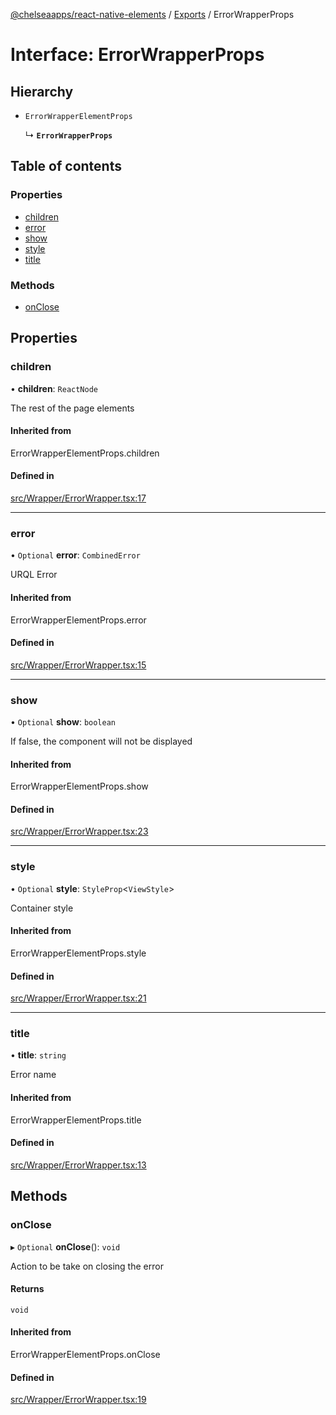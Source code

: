 [@chelseaapps/react-native-elements](../README.md) / [Exports](../modules.md) / ErrorWrapperProps

# Interface: ErrorWrapperProps

## Hierarchy

- `ErrorWrapperElementProps`

  ↳ **`ErrorWrapperProps`**

## Table of contents

### Properties

- [children](ErrorWrapperProps.md#children)
- [error](ErrorWrapperProps.md#error)
- [show](ErrorWrapperProps.md#show)
- [style](ErrorWrapperProps.md#style)
- [title](ErrorWrapperProps.md#title)

### Methods

- [onClose](ErrorWrapperProps.md#onclose)

## Properties

### children

• **children**: `ReactNode`

The rest of the page elements

#### Inherited from

ErrorWrapperElementProps.children

#### Defined in

[src/Wrapper/ErrorWrapper.tsx:17](https://github.com/chelsea-apps/react-native-elements/blob/f1e51d9/src/Wrapper/ErrorWrapper.tsx#L17)

___

### error

• `Optional` **error**: `CombinedError`

URQL Error

#### Inherited from

ErrorWrapperElementProps.error

#### Defined in

[src/Wrapper/ErrorWrapper.tsx:15](https://github.com/chelsea-apps/react-native-elements/blob/f1e51d9/src/Wrapper/ErrorWrapper.tsx#L15)

___

### show

• `Optional` **show**: `boolean`

If false, the component will not be displayed

#### Inherited from

ErrorWrapperElementProps.show

#### Defined in

[src/Wrapper/ErrorWrapper.tsx:23](https://github.com/chelsea-apps/react-native-elements/blob/f1e51d9/src/Wrapper/ErrorWrapper.tsx#L23)

___

### style

• `Optional` **style**: `StyleProp`<`ViewStyle`\>

Container style

#### Inherited from

ErrorWrapperElementProps.style

#### Defined in

[src/Wrapper/ErrorWrapper.tsx:21](https://github.com/chelsea-apps/react-native-elements/blob/f1e51d9/src/Wrapper/ErrorWrapper.tsx#L21)

___

### title

• **title**: `string`

Error name

#### Inherited from

ErrorWrapperElementProps.title

#### Defined in

[src/Wrapper/ErrorWrapper.tsx:13](https://github.com/chelsea-apps/react-native-elements/blob/f1e51d9/src/Wrapper/ErrorWrapper.tsx#L13)

## Methods

### onClose

▸ `Optional` **onClose**(): `void`

Action to be take on closing the error

#### Returns

`void`

#### Inherited from

ErrorWrapperElementProps.onClose

#### Defined in

[src/Wrapper/ErrorWrapper.tsx:19](https://github.com/chelsea-apps/react-native-elements/blob/f1e51d9/src/Wrapper/ErrorWrapper.tsx#L19)
